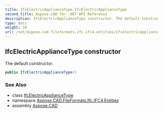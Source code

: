 ```yaml
---
title: IfcElectricApplianceType.IfcElectricApplianceType
second_title: Aspose.CAD for .NET API Reference
description: IfcElectricApplianceType constructor. The default constructor
type: docs
weight: 10
url: /net/aspose.cad.fileformats.ifc.ifc4.entities/ifcelectricappliancetype/ifcelectricappliancetype/
---
```

## IfcElectricApplianceType constructor

The default constructor.

```csharp
public IfcElectricApplianceType()
```

### See Also

* class [IfcElectricApplianceType](../)
* namespace [Aspose.CAD.FileFormats.Ifc.IFC4.Entities](../../ifcelectricappliancetype/)
* assembly [Aspose.CAD](../../../)


